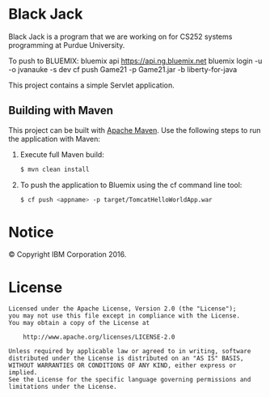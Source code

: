 # Black Jack

Black Jack is a program that we are working on for CS252 systems programming at Purdue University.


To push to BLUEMIX:
bluemix api https://api.ng.bluemix.net
bluemix login -u <email> -o jvanauke -s dev
cf push Game21 -p Game21.jar -b liberty-for-java


This project contains a simple Servlet application.

## Building with Maven

This project can be built with [Apache Maven](http://maven.apache.org/). Use the following steps to run the application with Maven:

1. Execute full Maven build:
    ```bash
    $ mvn clean install
    ```

2. To push the application to Bluemix using the cf command line tool:
    ```bash
    $ cf push <appname> -p target/TomcatHelloWorldApp.war
    ```

# Notice

© Copyright IBM Corporation 2016.

# License

```text
Licensed under the Apache License, Version 2.0 (the "License");
you may not use this file except in compliance with the License.
You may obtain a copy of the License at

    http://www.apache.org/licenses/LICENSE-2.0

Unless required by applicable law or agreed to in writing, software
distributed under the License is distributed on an "AS IS" BASIS,
WITHOUT WARRANTIES OR CONDITIONS OF ANY KIND, either express or implied.
See the License for the specific language governing permissions and
limitations under the License.
````
